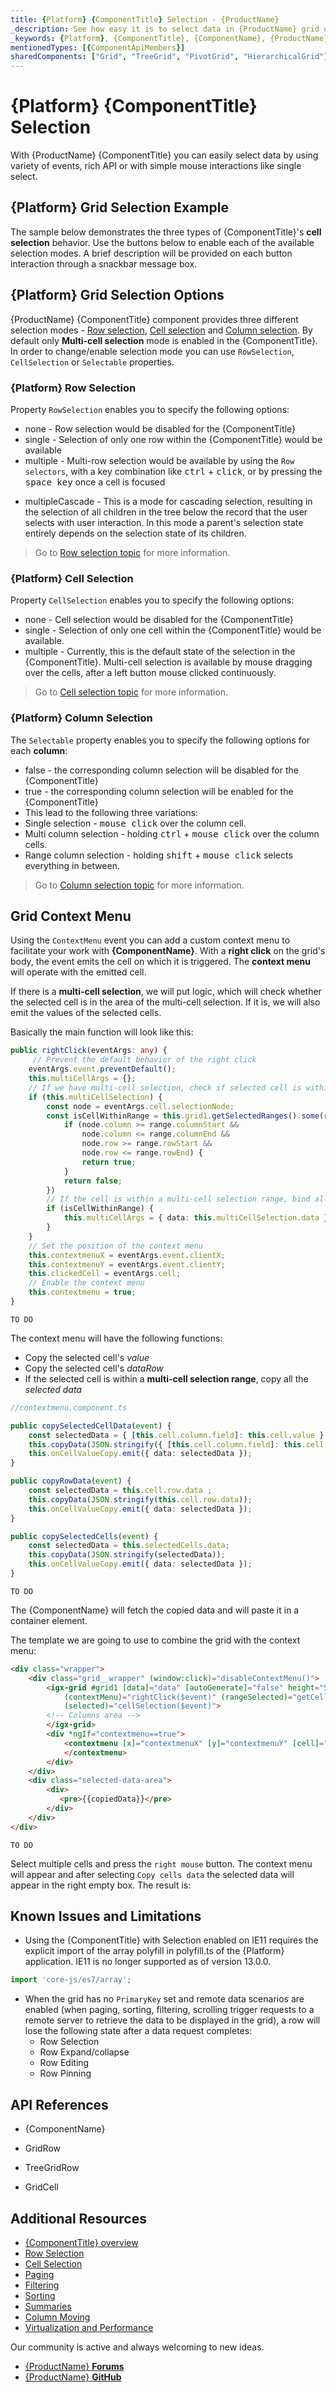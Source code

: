 ```yaml
---
title: {Platform} {ComponentTitle} Selection - {ProductName}
_description: See how easy it is to select data in {ProductName} grid using variety of events, rich API or with simple mouse interactions like single select.
_keywords: {Platform}, {ComponentTitle}, {ComponentName}, {ProductName}, Infragistics
mentionedTypes: [{ComponentApiMembers}]
sharedComponents: ["Grid", "TreeGrid", "PivotGrid", "HierarchicalGrid"]
---
```


# {Platform} {ComponentTitle} Selection
With {ProductName} {ComponentTitle} you can easily select data by using variety of events, rich API or with simple mouse interactions like single select.

## {Platform} Grid Selection Example

The sample below demonstrates the three types of {ComponentTitle}'s **cell selection** behavior. Use the buttons below to enable each of the available selection modes. A brief description will be provided on each button interaction through a snackbar message box.

<code-view style="height:650px" 
           data-demos-base-url="{environment:demosBaseUrl}" 
           iframe-src="{environment:demosBaseUrl}/{ComponentSample}-cell-selection"
           alt="{Platform} {ComponentName}  Selection Example">
</code-view>

## {Platform} Grid Selection Options

{ProductName} {ComponentTitle} component provides three different selection modes - [Row selection](row-selection.md), [Cell selection](cell-selection.md) and [Column selection](column-selection.md). By default only **Multi-cell selection** mode is enabled in the {ComponentTitle}. In order to change/enable selection mode you can use `RowSelection`, `CellSelection` or `Selectable` properties.

### {Platform} Row Selection

Property `RowSelection` enables you to specify the following options:
- none - Row selection would be disabled for the {ComponentTitle}
- single - Selection of only one row within the {ComponentTitle} would be available
- multiple - Multi-row selection would be available by using the `Row selectors`, with a key combination like <kbd>ctrl</kbd> + <kbd>click</kbd>, or by pressing the <kbd>space key</kbd> once a cell is focused

<!-- ComponentStart: TreeGrid -->

- multipleCascade -  This is a mode for cascading selection, resulting in the selection of all children in the tree below the record that the user selects with user interaction. In this mode a parent's selection state entirely depends on the selection state of its children.

<!-- ComponentEnd: TreeGrid -->

> Go to [Row selection topic](row-selection.md) for more information.

### {Platform} Cell Selection

Property `CellSelection` enables you to specify the following options:
- none - Cell selection would be disabled for the {ComponentTitle}
- single - Selection of only one cell within the {ComponentTitle} would be available.
- multiple - Currently, this is the default state of the selection in the {ComponentTitle}. Multi-cell selection is available by mouse dragging over the cells, after a left button mouse clicked continuously.

> Go to [Cell selection topic](cell-selection.md) for more information.

### {Platform} Column Selection

The `Selectable` property enables you to specify the following options for each **column**:
- false - the corresponding column selection will be disabled for the {ComponentTitle}
- true - the corresponding column selection will be enabled for the {ComponentTitle}
- This lead to the following three variations:
 - Single selection - <kbd>mouse click</kbd> over the column cell.
 - Multi column selection - holding <kbd>ctrl</kbd> + <kbd>mouse click</kbd> over the column cells.
 - Range column selection - holding <kbd>shift</kbd> + <kbd>mouse click</kbd> selects everything in between.

> Go to [Column selection topic](column-selection.md) for more information.

<!-- ComponentStart: Grid -->

## Grid Context Menu

Using the `ContextMenu` event you can add a custom context menu to facilitate your work with **{ComponentName}**. With a **right click** on the grid's body, the event emits the cell on which it is triggered. The **context menu** will operate with the emitted cell.

If there is a **multi-cell selection**, we will put logic, which will check whether the selected cell is in the area of the multi-cell selection. If it is, we will also emit the values of the selected cells.

Basically the main function will look like this:

```typescript
public rightClick(eventArgs: any) {
     // Prevent the default behavior of the right click
    eventArgs.event.preventDefault();
    this.multiCellArgs = {};
    // If we have multi-cell selection, check if selected cell is within the ranges
    if (this.multiCellSelection) {
        const node = eventArgs.cell.selectionNode;
        const isCellWithinRange = this.grid1.getSelectedRanges().some(range => {
            if (node.column >= range.columnStart &&
                node.column <= range.columnEnd &&
                node.row >= range.rowStart &&
                node.row <= range.rowEnd) {
                return true;
            }
            return false;
        })
        // If the cell is within a multi-cell selection range, bind all the selected cells data
        if (isCellWithinRange) {
            this.multiCellArgs = { data: this.multiCellSelection.data };
        }
    }
    // Set the position of the context menu
    this.contextmenuX = eventArgs.event.clientX;
    this.contextmenuY = eventArgs.event.clientY;
    this.clickedCell = eventArgs.cell;
    // Enable the context menu
    this.contextmenu = true;
}
```

```razor
TO DO
```

The context menu will have the following functions:
- Copy the selected cell's *value*
- Copy the selected cell's *dataRow*
- If the selected cell is within a **multi-cell selection range**, copy all the *selected data*

```typescript
//contextmenu.component.ts

public copySelectedCellData(event) {
    const selectedData = { [this.cell.column.field]: this.cell.value };
    this.copyData(JSON.stringify({ [this.cell.column.field]: this.cell.value }));
    this.onCellValueCopy.emit({ data: selectedData });
}

public copyRowData(event) {
    const selectedData = this.cell.row.data ;
    this.copyData(JSON.stringify(this.cell.row.data));
    this.onCellValueCopy.emit({ data: selectedData });
}

public copySelectedCells(event) {
    const selectedData = this.selectedCells.data;
    this.copyData(JSON.stringify(selectedData));
    this.onCellValueCopy.emit({ data: selectedData });
}
```

```razor
TO DO
```

The {ComponentName} will fetch the copied data and will paste it in a container element.

The template we are going to use to combine the grid with the context menu:
```html
<div class="wrapper">
    <div class="grid__wrapper" (window:click)="disableContextMenu()">
        <igx-grid #grid1 [data]="data" [autoGenerate]="false" height="500px" width="100%"
            (contextMenu)="rightClick($event)" (rangeSelected)="getCells($event)"
            (selected)="cellSelection($event)">
        <!-- Columns area -->
        </igx-grid>
        <div *ngIf="contextmenu==true">
            <contextmenu [x]="contextmenuX" [y]="contextmenuY" [cell]="clickedCell" [selectedCells]="multiCellArgs" (onCellValueCopy)="copy($event)">
            </contextmenu>
        </div>
    </div>
    <div class="selected-data-area">
        <div>
           <pre>{{copiedData}}</pre>
        </div>
    </div>
</div>
```

```razor
TO DO
```

 Select multiple cells and press the `right mouse` button. The context menu will appear and after selecting `Copy cells data` the selected data will appear in the right empty box.
 The result is:


<code-view style="height:600px" 
           data-demos-base-url="{environment:demosBaseUrl}" 
           iframe-src="{environment:demosBaseUrl}/{ComponentSample}-contextmenu-sample" >
</code-view>

<!-- ComponentEnd: Grid -->

## Known Issues and Limitations

- Using the {ComponentTitle} with Selection enabled on IE11 requires the explicit import of the array polyfill in polyfill.ts of the {Platform} application. IE11 is no longer supported as of version 13.0.0.

```typescript
import 'core-js/es7/array';
```

- When the grid has no `PrimaryKey` set and remote data scenarios are enabled (when paging, sorting, filtering, scrolling trigger requests to a remote server to retrieve the data to be displayed in the grid), a row will lose the following state after a data request completes:
    * Row Selection
    * Row Expand/collapse
    * Row Editing
    * Row Pinning

## API References

* {ComponentName}
<!-- ComponentStart: Grid, HierarchicalGrid, PivotGrid -->

* GridRow

<!-- ComponentEnd: Grid, HierarchicalGrid, PivotGrid -->
<!-- ComponentStart: TreeGrid -->

* TreeGridRow

<!-- ComponentEnd: TreeGrid -->
* GridCell

## Additional Resources

* [{ComponentTitle} overview](@@igMainTopic.md)
* [Row Selection](row-selection.md)
* [Cell Selection](cell-selection.md)
* [Paging](paging.md)
* [Filtering](filtering.md)
* [Sorting](sorting.md)
* [Summaries](summaries.md)
* [Column Moving](column-moving.md)
* [Virtualization and Performance](virtualization.md)

Our community is active and always welcoming to new ideas.

* [{ProductName} **Forums**](https://www.infragistics.com/community/forums/f/ignite-ui-for-{Platform})
* [{ProductName} **GitHub**](https://github.com/IgniteUI/igniteui-{Platform})
